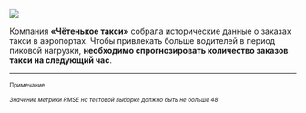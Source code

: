 ![](https://i.ibb.co/qyGKjWw/taxi-550x400.jpg)  


Компания **«Чётенькое такси»** собрала исторические данные о заказах такси в аэропортах. Чтобы привлекать больше водителей в период пиковой нагрузки, **необходимо спрогнозировать количество заказов такси на следующий час**. 

---
<font size="1">
Примечание

*Значение метрики RMSE на тестовой выборке должно быть не больше 48*
</font>     
